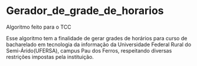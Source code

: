 # Gerador_de_grade_de_horarios

Algoritmo feito para o TCC
 
Esse algoritmo tem a finalidade de gerar grades de horários para curso de bacharelado em tecnologia da informação da Universidade Federal Rural do Semi-Árido(UFERSA),
campus Pau dos Ferros, respeitando diversas restrições impostas pela instituição.
